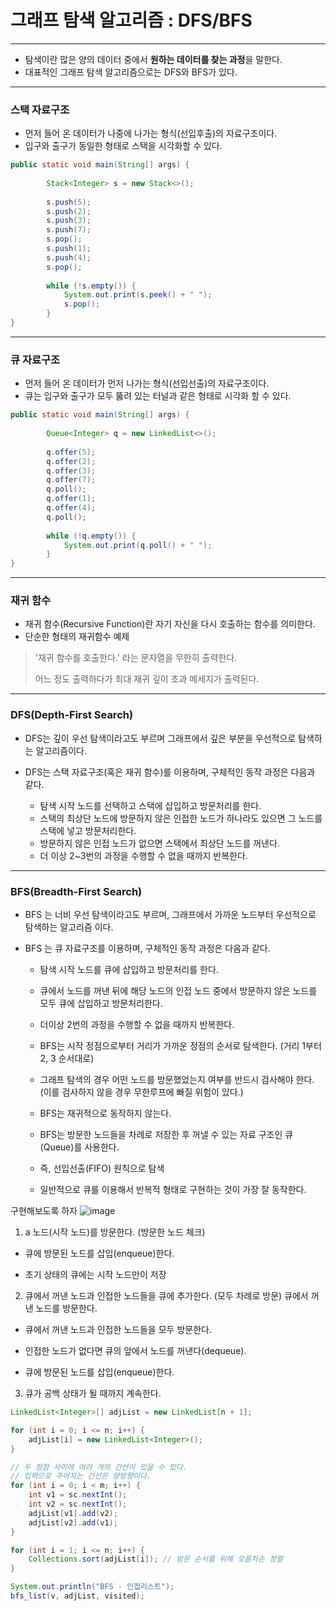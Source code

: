# 그래프 탐색 알고리즘 : DFS/BFS

---
- 탐색이란 많은 양의 데이터 중에서 **원하는 데이터를 찾는 과정**을 말한다.
- 대표적인 그래프 탐색 알고리즘으로는 DFS와 BFS가 있다.

---
### 스택 자료구조

- 먼저 들어 온 데이터가 나중에 나가는 형식(선입후출)의 자료구조이다.
- 입구와 출구가 동일한 형태로 스택을 시각화할 수 있다.

```java
public static void main(String[] args) {
    	
    	Stack<Integer> s = new Stack<>();
    	
    	s.push(5);
    	s.push(2);
    	s.push(3);
    	s.push(7);
    	s.pop();
    	s.push(1);
    	s.push(4);
    	s.pop();
    	
    	while (!s.empty()) {
    	    System.out.print(s.peek() + " ");
    	    s.pop();
    	}
}
```
---
### 큐 자료구조

- 먼저 들어 온 데이터가 먼저 나가는 형식(선입선출)의 자료구조이다.
- 큐는 입구와 출구가 모두 뚫려 있는 터널과 같은 형태로 시각화 할 수 있다.

```java
public static void main(String[] args) {
    	
    	Queue<Integer> q = new LinkedList<>();
    	
    	q.offer(5);
    	q.offer(2);
    	q.offer(3);
    	q.offer(7);
    	q.poll();
    	q.offer(1);
    	q.offer(4);
    	q.poll();
    	
    	while (!q.empty()) {
    	    System.out.print(q.poll() + " ");
    	}
}
```
---
### 재귀 함수

- 재귀 함수(Recursive Function)란 자기 자신을 다시 호출하는 함수를 의미한다.
- 단순한 형태의 재귀함수 예제

> '재귀 함수를 호출한다.' 라는 문자열을 무한히 출력한다.
>
> 어느 정도 출력하다가 최대 재귀 깊이 초과 메세지가 출력된다.

---

### DFS(Depth-First Search) 

- DFS는 깊이 우선 탐색이라고도 부르며 그래프에서 깊은 부분을 우선적으로 탐색하는 알고리즘이다.
- DFS는 스택 자료구조(혹은 재귀 함수)를 이용하며, 구체적인 동작 과정은 다음과 같다.

    - 탐색 시작 노드를 선택하고 스택에 삽입하고 방문처리를 한다.
    - 스택의 최상단 노드에 방문하지 않은 인접한 노드가 하나라도 있으면 그 노드를 스택에 넣고 방문처리한다.
    - 방문하지 않은 인접 노드가 없으면 스택에서 최상단 노드를 꺼낸다.
    - 더 이상 2~3번의 과정을 수행할 수 없을 때까지 반복한다.
  
---
### BFS(Breadth-First Search) 

- BFS 는 너비 우선 탐색이라고도 부르며, 그래프에서 가까운 노드부터 우선적으로 탐색하는 알고리즘 이다.
- BFS 는 큐 자료구조를 이용하며, 구체적인 동작 과정은 다음과 같다.

    - 탐색 시작 노드를 큐에 삽입하고 방문처리를 한다.
    - 큐에서 노드를 꺼낸 뒤에 해당 노드의 인접 노드 중에서 방문하지 않은 노드를 모두 큐에 삽입하고 방문처리한다.
    - 더이상 2번의 과정을 수행할 수 없을 때까지 반복한다.
    
    - BFS는 시작 정점으로부터 거리가 가까운 정점의 순서로 탐색한다. (거리 1부터 2, 3 순서대로)
    - 그래프 탐색의 경우 어떤 노드를 방문했었는지 여부를 반드시 검사해야 한다. (이를 검사하지 않을 경우 무한루프에 빠질 위험이 있다.)
    - BFS는 재귀적으로 동작하지 않는다.
    - BFS는 방문한 노드들을 차례로 저장한 후 꺼낼 수 있는 자료 구조인 큐(Queue)를 사용한다.
    - 즉, 선입선출(FIFO) 원칙으로 탐색
    - 일반적으로 큐를 이용해서 반복적 형태로 구현하는 것이 가장 잘 동작한다.

구현해보도록 하자
![image](https://img1.daumcdn.net/thumb/R1280x0/?scode=mtistory2&fname=https%3A%2F%2Fblog.kakaocdn.net%2Fdn%2FQ02IX%2FbtqNJv5vkjp%2FgXc4bR2U9NmKpFE6ckIjDK%2Fimg.png)

1. a 노드(시작 노드)를 방문한다. (방문한 노드 체크) 

- 큐에 방문된 노드를 삽입(enqueue)한다.
  
- 초기 상태의 큐에는 시작 노드만이 저장

2. 큐에서 꺼낸 노드과 인접한 노드들을 큐에 추가한다. (모두 차례로 방문)
큐에서 꺼낸 노드를 방문한다.

- 큐에서 꺼낸 노드과 인접한 노드들을 모두 방문한다.

- 인접한 노드가 없다면 큐의 앞에서 노드를 꺼낸다(dequeue).

- 큐에 방문된 노드를 삽입(enqueue)한다.

3. 큐가 공백 상태가 될 때까지 계속한다.


```java
LinkedList<Integer>[] adjList = new LinkedList[n + 1];

for (int i = 0; i <= n; i++) {
	adjList[i] = new LinkedList<Integer>();
}

// 두 정점 사이에 여러 개의 간선이 있을 수 있다.
// 입력으로 주어지는 간선은 양방향이다.
for (int i = 0; i < m; i++) {
	int v1 = sc.nextInt();
	int v2 = sc.nextInt();
	adjList[v1].add(v2);
	adjList[v2].add(v1);
}

for (int i = 1; i <= n; i++) { 
	Collections.sort(adjList[i]); // 방문 순서를 위해 오름차순 정렬 
}

System.out.println("BFS - 인접리스트");
bfs_list(v, adjList, visited);

```